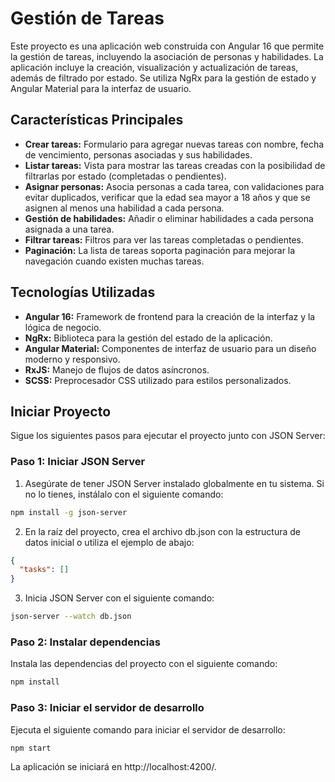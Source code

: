 # Gestión de Tareas

Este proyecto es una aplicación web construida con Angular 16 que permite la gestión de tareas, incluyendo la asociación de personas y habilidades. La aplicación incluye la creación, visualización y actualización de tareas, además de filtrado por estado. Se utiliza NgRx para la gestión de estado y Angular Material para la interfaz de usuario.

## Características Principales

- **Crear tareas:** Formulario para agregar nuevas tareas con nombre, fecha de vencimiento, personas asociadas y sus habilidades.
- **Listar tareas:** Vista para mostrar las tareas creadas con la posibilidad de filtrarlas por estado (completadas o pendientes).
- **Asignar personas:** Asocia personas a cada tarea, con validaciones para evitar duplicados, verificar que la edad sea mayor a 18 años y que se asignen al menos una habilidad a cada persona.
- **Gestión de habilidades:** Añadir o eliminar habilidades a cada persona asignada a una tarea.
- **Filtrar tareas:** Filtros para ver las tareas completadas o pendientes.
- **Paginación:** La lista de tareas soporta paginación para mejorar la navegación cuando existen muchas tareas.

## Tecnologías Utilizadas

- **Angular 16:** Framework de frontend para la creación de la interfaz y la lógica de negocio.
- **NgRx:** Biblioteca para la gestión del estado de la aplicación.
- **Angular Material:** Componentes de interfaz de usuario para un diseño moderno y responsivo.
- **RxJS:** Manejo de flujos de datos asíncronos.
- **SCSS:** Preprocesador CSS utilizado para estilos personalizados.

## Iniciar Proyecto

Sigue los siguientes pasos para ejecutar el proyecto junto con JSON Server:

### Paso 1: Iniciar JSON Server

1. Asegúrate de tener JSON Server instalado globalmente en tu sistema. Si no lo tienes, instálalo con el siguiente comando:

```bash
npm install -g json-server
```

2. En la raíz del proyecto, crea el archivo db.json con la estructura de datos inicial o utiliza el ejemplo de abajo:

```json
{
  "tasks": []
}
```

3. Inicia JSON Server con el siguiente comando:

```bash
json-server --watch db.json
```

### Paso 2: Instalar dependencias

Instala las dependencias del proyecto con el siguiente comando:

```bash
npm install
```

### Paso 3: Iniciar el servidor de desarrollo

Ejecuta el siguiente comando para iniciar el servidor de desarrollo:

```bash
npm start
```

La aplicación se iniciará en http://localhost:4200/.